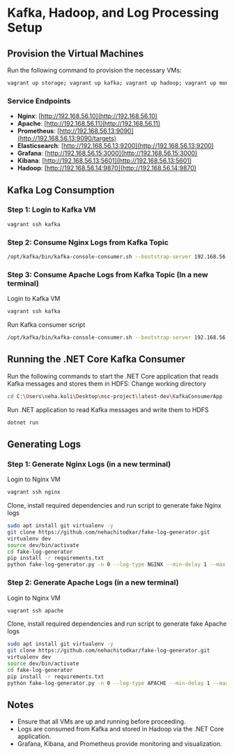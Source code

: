 # Kafka, Hadoop, and Log Processing Setup

## Provision the Virtual Machines

Run the following command to provision the necessary VMs:

```sh
vagrant up storage; vagrant up kafka; vagrant up hadoop; vagrant up monitoring; vagrant up nginx; vagrant up apache
```

### Service Endpoints
- **Nginx**: [http://192.168.56.10](http://192.168.56.10)
- **Apache**: [http://192.168.56.11](http://192.168.56.11)
- **Prometheus**: [http://192.168.56.13:9090](http://192.168.56.13:9090/targets)
- **Elasticsearch**: [http://192.168.56.13:9200](http://192.168.56.13:9200)
- **Grafana**: [http://192.168.56.15:3000](http://192.168.56.15:3000)
- **Kibana**: [http://192.168.56.13:5601](http://192.168.56.13:5601)
- **Hadoop**: [http://192.168.56.14:9870](http://192.168.56.14:9870)

## Kafka Log Consumption

### Step 1: Login to Kafka VM
```sh
vagrant ssh kafka
```

### Step 2: Consume Nginx Logs from Kafka Topic
```sh
/opt/kafka/bin/kafka-console-consumer.sh --bootstrap-server 192.168.56.12:9092 --topic nginx-logs --from-beginning
```

### Step 3: Consume Apache Logs from Kafka Topic (In a new terminal)
Login to Kafka VM
```sh
vagrant ssh kafka
```
Run Kafka consumer script
```sh
/opt/kafka/bin/kafka-console-consumer.sh --bootstrap-server 192.168.56.12:9092 --topic apache-logs --from-beginning
```

## Running the .NET Core Kafka Consumer
Run the following commands to start the .NET Core application that reads Kafka messages and stores them in HDFS:
Change working directory
```sh
cd C:\Users\neha.koli\Desktop\msc-project\latest-dev\KafkaConsumerApp 
```
Run .NET application to read Kafka messages and write them to HDFS
```sh
dotnet run
```

## Generating Logs

### Step 1: Generate Nginx Logs (in a new terminal)
Login to Nginx VM
```sh
vagrant ssh nginx
```

Clone, install required dependencies and run script to generate fake Nginx logs
```sh
sudo apt install git virtualenv -y
git clone https://github.com/nehachitodkar/fake-log-generator.git
virtualenv dev
source dev/bin/activate
cd fake-log-generator
pip install -r requirements.txt
python fake-log-generator.py -n 0 --log-type NGINX --min-delay 1 --max-delay 100 | sudo tee /var/log/nginx/access.log
```

### Step 2: Generate Apache Logs (in a new terminal)
Login to Nginx VM
```sh
vagrant ssh apache
```

Clone, install required dependencies and run script to generate fake Apache logs
```sh
sudo apt install git virtualenv -y
git clone https://github.com/nehachitodkar/fake-log-generator.git
virtualenv dev
source dev/bin/activate
cd fake-log-generator
pip install -r requirements.txt
python fake-log-generator.py -n 0 --log-type APACHE --min-delay 1 --max-delay 100 | sudo tee /var/log/apache2/access.log
```

## Notes
- Ensure that all VMs are up and running before proceeding.
- Logs are consumed from Kafka and stored in Hadoop via the .NET Core application.
- Grafana, Kibana, and Prometheus provide monitoring and visualization.
